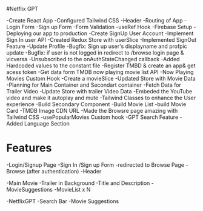 #Netflix GPT

-Create React App
-Configured Tailwind CSS
-Header
-Routing of App
-Login Form
-Sign up Form
-Form Validation
-useRef Hook
-Firebase Setup
-Deploying our app to production
-Create SignUp User Account
-Implement Sign In user API
-Created Redux Store with userSlice
-Implemented SignOut Feature
-Update Profile
-Bugfix: Sign up user's displayname and profpic update
-Bugfix: if user is not logged in redirect to /browse login page & vicversa
-Unsubscribed to the onAuthStateChanged callback
-Added Hardcoded values to the constant file
-Register TMBD & create an app& get acess token
-Get data form TMDB now playing movie list API
-Now Playing Movies Custom Hook
-Create a movieSlice
-Updated Store with Movie Data
-Planning for Main Container and Secondart container
-Fetch Data for Trailer Video
-Update Store with trailer Video Data
-Embeded the YouTube video and make it autoplay and mute
-Tailwind Classes to enhance the User experience
-Build Secondary Component
-Build Movie List
-build Movie Card
-TMDB Image CDN URL
-Made the Browsre page amazing with Tailwind CSS
-usePopularMovies Custom hook
-GPT Search Feature
-Added Language Section

# Features

-Login/Signup Page
-Sign In /Sign up Form
-redirected to Browse Page
-Browse (after authentication)
-Header

-Main Movie
-Trailer in Background
-Title and Description
-MovieSuggestions
-MovieList x N

-NetflixGPT
-Search Bar
-Movie Suggestions
